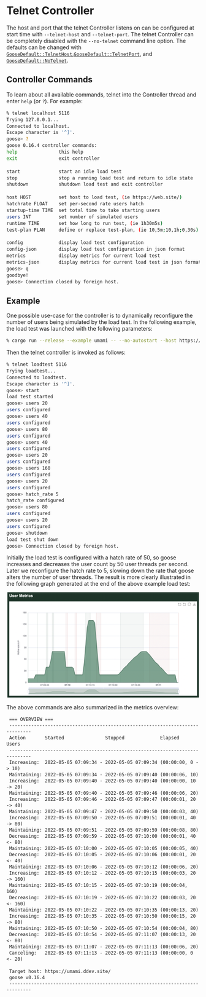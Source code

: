 # Telnet Controller

The host and port that the telnet Controller listens on can be configured at start time with `--telnet-host` and `--telnet-port`. The telnet Controller can be completely disabled with the `--no-telnet` command line option. The defaults can be changed with [`GooseDefault::TelnetHost`](https://docs.rs/goose/*/goose/config/enum.GooseDefault.html#variant.TelnetHost),[`GooseDefault::TelnetPort`](https://docs.rs/goose/*/goose/config/enum.GooseDefault.html#variant.TelnetPort), and [`GooseDefault::NoTelnet`](https://docs.rs/goose/*/goose/config/enum.GooseDefault.html#variant.NoTelnet).

## Controller Commands

To learn about all available commands, telnet into the Controller thread and enter `help` (or `?`). For example:
```bash
% telnet localhost 5116
Trying 127.0.0.1...
Connected to localhost.
Escape character is '^]'.
goose> ?
goose 0.16.4 controller commands:
help               this help
exit               exit controller

start              start an idle load test
stop               stop a running load test and return to idle state
shutdown           shutdown load test and exit controller

host HOST          set host to load test, (ie https://web.site/)
hatchrate FLOAT    set per-second rate users hatch
startup-time TIME  set total time to take starting users
users INT          set number of simulated users
runtime TIME       set how long to run test, (ie 1h30m5s)
test-plan PLAN     define or replace test-plan, (ie 10,5m;10,1h;0,30s)

config             display load test configuration
config-json        display load test configuration in json format
metrics            display metrics for current load test
metrics-json       display metrics for current load test in json format
goose> q
goodbye!
goose> Connection closed by foreign host.
```

## Example

One possible use-case for the controller is to dynamically reconfigure the number of users being simulated by the load test. In the following example, the load test was launched with the following parameters:

```bash
% cargo run --release --example umami -- --no-autostart --host https://umami.ddev.site/ --hatch-rate 50 --report-file report.html
```

Then the telnet controller is invoked as follows:
```bash
% telnet loadtest 5116
Trying loadtest...
Connected to loadtest.
Escape character is '^]'.
goose> start 
load test started
goose> users 20
users configured
goose> users 40
users configured
goose> users 80
users configured
goose> users 40 
users configured
goose> users 20
users configured
goose> users 160
users configured
goose> users 20
users configured
goose> hatch_rate 5
hatch_rate configured
goose> users 80
users configured
goose> users 20
users configured
goose> shutdown
load test shut down
goose> Connection closed by foreign host.
```

Initially the load test is configured with a hatch rate of 50, so goose increases and decreases the user count by 50 user threads per second. Later we reconfigure the hatch rate to 5, slowing down the rate that goose alters the number of user threads. The result is more clearly illustrated in the following graph generated at the end of the above example load test:

![Controller dynamic users and hatch rate](controller-users.png)

The above commands are also summarized in the metrics overview:

```ignore
 === OVERVIEW ===
 ------------------------------------------------------------------------------
 Action       Started               Stopped             Elapsed    Users
 ------------------------------------------------------------------------------
 Increasing:  2022-05-05 07:09:34 - 2022-05-05 07:09:34 (00:00:00, 0 -> 10)
 Maintaining: 2022-05-05 07:09:34 - 2022-05-05 07:09:40 (00:00:06, 10)
 Increasing:  2022-05-05 07:09:40 - 2022-05-05 07:09:40 (00:00:00, 10 -> 20)
 Maintaining: 2022-05-05 07:09:40 - 2022-05-05 07:09:46 (00:00:06, 20)
 Increasing:  2022-05-05 07:09:46 - 2022-05-05 07:09:47 (00:00:01, 20 -> 40)
 Maintaining: 2022-05-05 07:09:47 - 2022-05-05 07:09:50 (00:00:03, 40)
 Increasing:  2022-05-05 07:09:50 - 2022-05-05 07:09:51 (00:00:01, 40 -> 80)
 Maintaining: 2022-05-05 07:09:51 - 2022-05-05 07:09:59 (00:00:08, 80)
 Decreasing:  2022-05-05 07:09:59 - 2022-05-05 07:10:00 (00:00:01, 40 <- 80)
 Maintaining: 2022-05-05 07:10:00 - 2022-05-05 07:10:05 (00:00:05, 40)
 Decreasing:  2022-05-05 07:10:05 - 2022-05-05 07:10:06 (00:00:01, 20 <- 40)
 Maintaining: 2022-05-05 07:10:06 - 2022-05-05 07:10:12 (00:00:06, 20)
 Increasing:  2022-05-05 07:10:12 - 2022-05-05 07:10:15 (00:00:03, 20 -> 160)
 Maintaining: 2022-05-05 07:10:15 - 2022-05-05 07:10:19 (00:00:04, 160)
 Decreasing:  2022-05-05 07:10:19 - 2022-05-05 07:10:22 (00:00:03, 20 <- 160)
 Maintaining: 2022-05-05 07:10:22 - 2022-05-05 07:10:35 (00:00:13, 20)
 Increasing:  2022-05-05 07:10:35 - 2022-05-05 07:10:50 (00:00:15, 20 -> 80)
 Maintaining: 2022-05-05 07:10:50 - 2022-05-05 07:10:54 (00:00:04, 80)
 Decreasing:  2022-05-05 07:10:54 - 2022-05-05 07:11:07 (00:00:13, 20 <- 80)
 Maintaining: 2022-05-05 07:11:07 - 2022-05-05 07:11:13 (00:00:06, 20)
 Canceling:   2022-05-05 07:11:13 - 2022-05-05 07:11:13 (00:00:00, 0 <- 20)

 Target host: https://umami.ddev.site/
 goose v0.16.4
 ------------------------------------------------------------------------------
```
